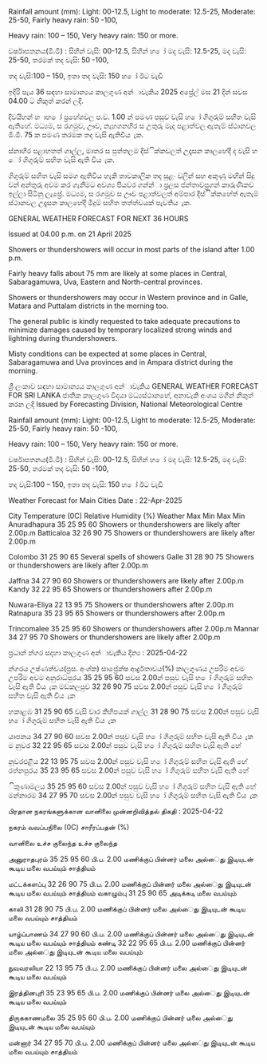 Rainfall amount (mm): Light: 00-12.5, Light to moderate: 12.5-25, Moderate: 25-50, Fairly heavy rain: 50 -100,

Heavy rain: 100 – 150, Very heavy rain: 150 or more.

වර්ෂාපතනය(මි.මී) : සිහින් වැසි: 00-12.5, සිහින් හ ෝ මද වැසි: 12.5-25, මද වැසි: 25-50, තරමක් තද වැසි: 50 -100,

තද වැසි:100 – 150, ඉතා තද වැසි: 150 හ ෝ ඊට වැඩි

ඉදිරි පැය 36 සඳහා සාමාන්‍යය කාලගුණ අන්‍ාවැකිය 2025 අප්‍රේල් මස 21 දින්‍ සවස 04.00 ට නිකුත් කරන්‍ ලදි.

දිවයිහන් හ ාහ ෝ ප්‍රහේශවල ප.ව. 1.00 න් පමණ පසුව වැසි හ ෝ ගිගුරුම් සහිත වැසි ඇතිහේ. මධ්‍යම, ස රගමුව, ඌව, නැහගනහිර ස උතුරු මැද පළාත්වල ඇතැම් ස්ථානවල මි.මී. 75 ක පමණ තරමක තද වැසි ඇතිවිය ැක.

ස්නාහිර පළාහතත් ගාල්ල, මාතර ස පුත්තලම දිස්ික්කවලත් උදෑසන කාලහේදී ද වැසි හ ෝ ගිගුරුම් සහිත වැසි ඇති විය ැක.

ගිගුරුම් සහිත වැසි සමග ඇතිවිය හැකි තාවකාලික තද සුළං වලින් සහ අකුණු මඟින් සිදු වන්‍ අන්‍තුරු අවම කර ගැනීමට අවශ්‍ය පියවර ගන්න්‍ා ප්‍රලස ජන්‍තාවප්‍රගන් කාරුණිකව ඉල්ලා සිටිනු ලැප්‍රේ. මධ්‍යම, ස රගමුව ස ඌව පළාත්වලත් අම්පාර දිස්ික්කහේත් ඇතැම් ස්ථානවල උදෑසන කාලහේදී මීදුම් සහිත තත්ත්වයක් පැවතිය ැක.

GENERAL WEATHER FORECAST FOR NEXT 36 HOURS

Issued at 04.00 p.m. on 21 April 2025

Showers or thundershowers will occur in most parts of the island after 1.00 p.m.

Fairly heavy falls about 75 mm are likely at some places in Central, Sabaragamuwa, Uva, Eastern and North-central provinces.

Showers or thundershowers may occur in Western province and in Galle, Matara and Puttalam districts in the morning too.

The general public is kindly requested to take adequate precautions to minimize damages caused by temporary localized strong winds and lightning during thundershowers.

Misty conditions can be expected at some places in Central, Sabaragamuwa and Uva provinces and in Ampara district during the morning.

ශ්‍රී ලංකාව සඳහා සාමාන්‍යය කාලගුණ අන්‍ාවැකිය GENERAL WEATHER FORECAST FOR SRI LANKA ජාතික කාලගුණ විදයා මධ්‍යස්ථානහේ, අනාවැකි අංශය මගින් නිකුත් කරන ලදි Issued by Forecasting Division, National Meteorological Centre

Rainfall amount (mm): Light: 00-12.5, Light to moderate: 12.5-25, Moderate: 25-50, Fairly heavy rain: 50 -100,

Heavy rain: 100 – 150, Very heavy rain: 150 or more.

වර්ෂාපතනය(මි.මී) : සිහින් වැසි: 00-12.5, සිහින් හ ෝ මද වැසි: 12.5-25, මද වැසි: 25-50, තරමක් තද වැසි: 50 -100,

තද වැසි:100 – 150, ඉතා තද වැසි: 150 හ ෝ ඊට වැඩි

Weather Forecast for Main Cities Date : 22-Apr-2025

City Temperature (0C) Relative Humidity (%) Weather Max Min Max Min Anuradhapura 35 25 95 60 Showers or thundershowers are likely after 2.00p.m Batticaloa 32 26 90 75 Showers or thundershowers are likely after 2.00p.m

Colombo 31 25 90 65 Several spells of showers Galle 31 28 90 75 Showers or thundershowers are likely after 2.00p.m

Jaffna 34 27 90 60 Showers or thundershowers are likely after 2.00p.m Kandy 32 22 95 65 Showers or thundershowers after 2.00p.m

Nuwara-Eliya 22 13 95 75 Showers or thundershowers after 2.00p.m Ratnapura 35 23 95 65 Showers or thundershowers after 2.00p.m

Trincomalee 35 25 95 60 Showers or thundershowers after 2.00p.m Mannar 34 27 95 70 Showers or thundershowers are likely after 2.00p.m

ප්‍රධාන්‍ න්‍ගර සදහා කාලගුණ අන්‍ාවැකිය දින්‍ය : 2025-04-22

න්‍ගරය උෂ්ණත්වය(ප්‍රස. අංශ්‍ක) සාප්‍රේක්ෂ ආර්ද්‍රතාවය(%) කාලගුණය උපරිම අවම උපරිම අවම අනුරාධ්‍පුරය 35 25 95 60 සවස 2.00න් පසුව වැසි හ ෝ ගිගුරුම් සහිත වැසි ඇති විය ැක මඩකලපුව 32 26 90 75 සවස 2.00න් පසුව වැසි හ ෝ ගිගුරුම් සහිත වැසි ඇති විය ැක

හකාළඹ 31 25 90 65 වැසි වාර කිහිපයක් ගාල්ල 31 28 90 75 සවස 2.00න් පසුව වැසි හ ෝ ගිගුරුම් සහිත වැසි ඇති විය ැක

යාපනය 34 27 90 60 සවස 2.00න් පසුව වැසි හ ෝ ගිගුරුම් සහිත වැසි ඇති විය ැක ම නුවර 32 22 95 65 සවස 2.00න් පසුව වැසි හ ෝ ගිගුරුම් සහිත වැසි ඇති හේ

නුවරඑළිය 22 13 95 75 සවස 2.00න් පසුව වැසි හ ෝ ගිගුරුම් සහිත වැසි ඇති හේ රත්නපුරය 35 23 95 65 සවස 2.00න් පසුව වැසි හ ෝ ගිගුරුම් සහිත වැසි ඇති හේ

ිකුණාමලය 35 25 95 60 සවස 2.00න් පසුව වැසි හ ෝ ගිගුරුම් සහිත වැසි ඇති හේ මන්නාරම 34 27 95 70 සවස 2.00න් පසුව වැසි හ ෝ ගිගුරුම් සහිත වැසි ඇති විය ැක

பிரதான நகரங்களுக்கான வானிலை முன்னறிவித்தல் திகதி : 2025-04-22

நகரம் வவப்பநிலை (0C) சாரீரப்பதன் (%)

வானிலை உச்ச குலைந்த உச்ச குலைந்த

அனுராதபுரம் 35 25 95 60 பி.ப. 2.00 மணிக்குப் பின்னர் மலை அல்ைது இடியுடன் கூடிய மலை வபய்யும் சாத்தியம்

மட்டக்களப்பு 32 26 90 75 பி.ப. 2.00 மணிக்குப் பின்னர் மலை அல்ைது இடியுடன் கூடிய மலை வபய்யும் சாத்தியம் வகாழும்பு 31 25 90 65 அடிக்கடி மலை வபய்யும்

காலி 31 28 90 75 பி.ப. 2.00 மணிக்குப் பின்னர் மலை அல்ைது இடியுடன் கூடிய மலை வபய்யும் சாத்தியம்

யாழ்ப்பாணம் 34 27 90 60 பி.ப. 2.00 மணிக்குப் பின்னர் மலை அல்ைது இடியுடன் கூடிய மலை வபய்யும் சாத்தியம் கண்டி 32 22 95 65 பி.ப. 2.00 மணிக்குப் பின்னர் மலை அல்ைது இடியுடன் கூடிய மலை வபய்யும்

நுவவரலியா 22 13 95 75 பி.ப. 2.00 மணிக்குப் பின்னர் மலை அல்ைது இடியுடன் கூடிய மலை வபய்யும்

இரத்தினபுரி 35 23 95 65 பி.ப. 2.00 மணிக்குப் பின்னர் மலை அல்ைது இடியுடன் கூடிய மலை வபய்யும்

திருககாணமலை 35 25 95 60 பி.ப. 2.00 மணிக்குப் பின்னர் மலை அல்ைது இடியுடன் கூடிய மலை வபய்யும்

மன்னார் 34 27 95 70 பி.ப. 2.00 மணிக்குப் பின்னர் மலை அல்ைது இடியுடன் கூடிய மலை வபய்யும் சாத்தியம்